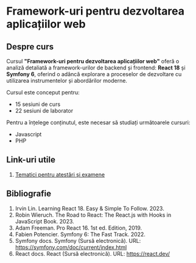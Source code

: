 # Framework-uri pentru dezvoltarea aplicațiilor web

## Despre curs

Cursul **"Framework-uri pentru dezvoltarea aplicațiilor web"** oferă o analiză detaliată a framework-urilor de backend și frontend: **React 18** și **Symfony 6**, oferind o adâncă explorare a proceselor de dezvoltare cu utilizarea instrumentelor și abordărilor moderne.

Cursul este conceput pentru:
* 15 sesiuni de curs
* 22 sesiuni de laborator

Pentru a înțelege conținutul, este necesar să studiați următoarele cursuri:
* Javascript
* PHP

## Link-uri utile
1. [Tematici pentru atestări și examene](/exam-topics/)

## Bibliografie
1. Irvin Lin. Learning React 18. Easy & Simple To Follow. 2023.
2. Robin Wieruch. The Road to React: The React.js with Hooks in JavaScript Book. 2023.
3. Adam Freeman. Pro React 16. 1st ed. Edition, 2019.
4. Fabien Potencier. Symfony 6: The Fast Track. 2022.
5. Symfony docs. Symfony (Sursă electronică). URL: https://symfony.com/doc/current/index.html
6. React docs. React (Sursă electronică). URL: https://react.dev/
